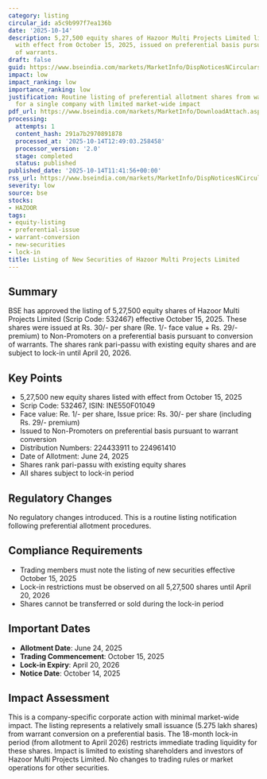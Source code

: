 ```yaml
---
category: listing
circular_id: a5c9b997f7ea136b
date: '2025-10-14'
description: 5,27,500 equity shares of Hazoor Multi Projects Limited listed on BSE
  with effect from October 15, 2025, issued on preferential basis pursuant to conversion
  of warrants.
draft: false
guid: https://www.bseindia.com/markets/MarketInfo/DispNoticesNCirculars.aspx?Noticeid={7E202C5B-03FC-4EA9-A7F7-990F0455319B}&noticeno=20251014-25&dt=10/14/2025&icount=25&totcount=34&flag=0
impact: low
impact_ranking: low
importance_ranking: low
justification: Routine listing of preferential allotment shares from warrant conversion
  for a single company with limited market-wide impact
pdf_url: https://www.bseindia.com/markets/MarketInfo/DownloadAttach.aspx?id=20251014-25&attachedId=
processing:
  attempts: 1
  content_hash: 291a7b2970891878
  processed_at: '2025-10-14T12:49:03.258458'
  processor_version: '2.0'
  stage: completed
  status: published
published_date: '2025-10-14T11:41:56+00:00'
rss_url: https://www.bseindia.com/markets/MarketInfo/DispNoticesNCirculars.aspx?Noticeid={7E202C5B-03FC-4EA9-A7F7-990F0455319B}&noticeno=20251014-25&dt=10/14/2025&icount=25&totcount=34&flag=0
severity: low
source: bse
stocks:
- HAZOOR
tags:
- equity-listing
- preferential-issue
- warrant-conversion
- new-securities
- lock-in
title: Listing of New Securities of Hazoor Multi Projects Limited
---
```


## Summary

BSE has approved the listing of 5,27,500 equity shares of Hazoor Multi Projects Limited (Scrip Code: 532467) effective October 15, 2025. These shares were issued at Rs. 30/- per share (Re. 1/- face value + Rs. 29/- premium) to Non-Promoters on a preferential basis pursuant to conversion of warrants. The shares rank pari-passu with existing equity shares and are subject to lock-in until April 20, 2026.

## Key Points

- 5,27,500 new equity shares listed with effect from October 15, 2025
- Scrip Code: 532467, ISIN: INE550F01049
- Face value: Re. 1/- per share, Issue price: Rs. 30/- per share (including Rs. 29/- premium)
- Issued to Non-Promoters on preferential basis pursuant to warrant conversion
- Distribution Numbers: 224433911 to 224961410
- Date of Allotment: June 24, 2025
- Shares rank pari-passu with existing equity shares
- All shares subject to lock-in period

## Regulatory Changes

No regulatory changes introduced. This is a routine listing notification following preferential allotment procedures.

## Compliance Requirements

- Trading members must note the listing of new securities effective October 15, 2025
- Lock-in restrictions must be observed on all 5,27,500 shares until April 20, 2026
- Shares cannot be transferred or sold during the lock-in period

## Important Dates

- **Allotment Date**: June 24, 2025
- **Trading Commencement**: October 15, 2025
- **Lock-in Expiry**: April 20, 2026
- **Notice Date**: October 14, 2025

## Impact Assessment

This is a company-specific corporate action with minimal market-wide impact. The listing represents a relatively small issuance (5.275 lakh shares) from warrant conversion on a preferential basis. The 18-month lock-in period (from allotment to April 2026) restricts immediate trading liquidity for these shares. Impact is limited to existing shareholders and investors of Hazoor Multi Projects Limited. No changes to trading rules or market operations for other securities.